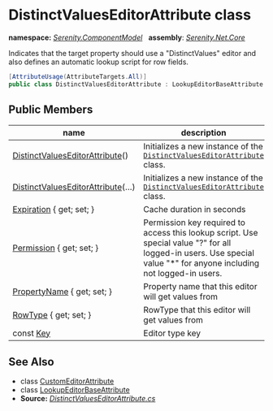# DistinctValuesEditorAttribute class
**namespace:** *[Serenity.ComponentModel](../README.md#serenity.componentmodel-namespace)*   **assembly**: *[Serenity.Net.Core](../README.md)*

Indicates that the target property should use a "DistinctValues" editor and also defines an automatic lookup script for row fields.

```csharp
[AttributeUsage(AttributeTargets.All)]
public class DistinctValuesEditorAttribute : LookupEditorBaseAttribute
```

## Public Members

| name | description |
| --- | --- |
| [DistinctValuesEditorAttribute](DistinctValuesEditorAttribute/DistinctValuesEditorAttribute.md)() | Initializes a new instance of the [`DistinctValuesEditorAttribute`](DistinctValuesEditorAttribute.md) class. |
| [DistinctValuesEditorAttribute](DistinctValuesEditorAttribute/DistinctValuesEditorAttribute.md)(…) | Initializes a new instance of the [`DistinctValuesEditorAttribute`](DistinctValuesEditorAttribute.md) class. |
| [Expiration](DistinctValuesEditorAttribute/Expiration.md) { get; set; } | Cache duration in seconds |
| [Permission](DistinctValuesEditorAttribute/Permission.md) { get; set; } | Permission key required to access this lookup script. Use special value "?" for all logged-in users. Use special value "*" for anyone including not logged-in users. |
| [PropertyName](DistinctValuesEditorAttribute/PropertyName.md) { get; set; } | Property name that this editor will get values from |
| [RowType](DistinctValuesEditorAttribute/RowType.md) { get; set; } | RowType that this editor will get values from |
| const [Key](DistinctValuesEditorAttribute/Key.md) | Editor type key |

## See Also

* class [CustomEditorAttribute](CustomEditorAttribute.md)
* class [LookupEditorBaseAttribute](LookupEditorBaseAttribute.md)
* **Source:** *[DistinctValuesEditorAttribute.cs](https://github.com/serenity-is/Serenity/blob/master/src/Serenity.Net.Core/ComponentModel/PropertyGrid/EditorTypes/DistinctValuesEditorAttribute.cs)*